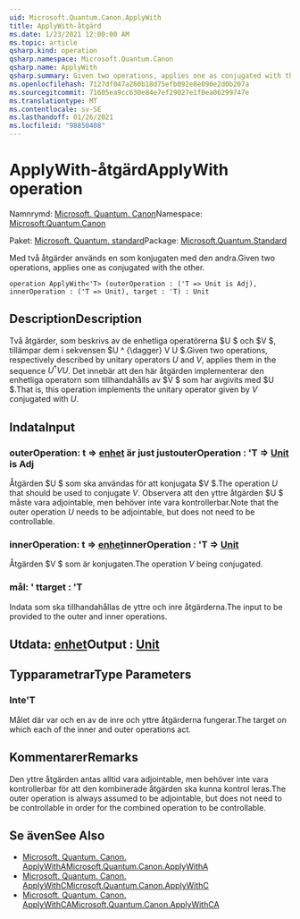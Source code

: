 ```yaml
---
uid: Microsoft.Quantum.Canon.ApplyWith
title: ApplyWith-åtgärd
ms.date: 1/23/2021 12:00:00 AM
ms.topic: article
qsharp.kind: operation
qsharp.namespace: Microsoft.Quantum.Canon
qsharp.name: ApplyWith
qsharp.summary: Given two operations, applies one as conjugated with the other.
ms.openlocfilehash: 7127df047a260b18d75efb092e8e090e2d0b207a
ms.sourcegitcommit: 71605ea9cc630e84e7ef29027e1f0ea06299747e
ms.translationtype: MT
ms.contentlocale: sv-SE
ms.lasthandoff: 01/26/2021
ms.locfileid: "98850408"
---
```

# <a name="applywith-operation"></a><span data-ttu-id="a7e93-102">ApplyWith-åtgärd</span><span class="sxs-lookup"><span data-stu-id="a7e93-102">ApplyWith operation</span></span>

<span data-ttu-id="a7e93-103">Namnrymd: [Microsoft. Quantum. Canon](xref:Microsoft.Quantum.Canon)</span><span class="sxs-lookup"><span data-stu-id="a7e93-103">Namespace: [Microsoft.Quantum.Canon](xref:Microsoft.Quantum.Canon)</span></span>

<span data-ttu-id="a7e93-104">Paket: [Microsoft. Quantum. standard](https://nuget.org/packages/Microsoft.Quantum.Standard)</span><span class="sxs-lookup"><span data-stu-id="a7e93-104">Package: [Microsoft.Quantum.Standard](https://nuget.org/packages/Microsoft.Quantum.Standard)</span></span>


<span data-ttu-id="a7e93-105">Med två åtgärder används en som konjugaten med den andra.</span><span class="sxs-lookup"><span data-stu-id="a7e93-105">Given two operations, applies one as conjugated with the other.</span></span>

```qsharp
operation ApplyWith<'T> (outerOperation : ('T => Unit is Adj), innerOperation : ('T => Unit), target : 'T) : Unit
```


## <a name="description"></a><span data-ttu-id="a7e93-106">Description</span><span class="sxs-lookup"><span data-stu-id="a7e93-106">Description</span></span>

<span data-ttu-id="a7e93-107">Två åtgärder, som beskrivs av de enhetliga operatörerna $U $ och $V $, tillämpar dem i sekvensen $U ^ {\dagger} V U $.</span><span class="sxs-lookup"><span data-stu-id="a7e93-107">Given two operations, respectively described by unitary operators $U$ and $V$, applies them in the sequence $U^{\dagger} V U$.</span></span> <span data-ttu-id="a7e93-108">Det innebär att den här åtgärden implementerar den enhetliga operatorn som tillhandahålls av $V $ som har avgivits med $U $.</span><span class="sxs-lookup"><span data-stu-id="a7e93-108">That is, this operation implements the unitary operator given by $V$ conjugated with $U$.</span></span>

## <a name="input"></a><span data-ttu-id="a7e93-109">Indata</span><span class="sxs-lookup"><span data-stu-id="a7e93-109">Input</span></span>

### <a name="outeroperation--t--unit--is-adj"></a><span data-ttu-id="a7e93-110">outerOperation: t => [enhet](xref:microsoft.quantum.lang-ref.unit)  är just just</span><span class="sxs-lookup"><span data-stu-id="a7e93-110">outerOperation : 'T => [Unit](xref:microsoft.quantum.lang-ref.unit)  is Adj</span></span>

<span data-ttu-id="a7e93-111">Åtgärden $U $ som ska användas för att konjugata $V $.</span><span class="sxs-lookup"><span data-stu-id="a7e93-111">The operation $U$ that should be used to conjugate $V$.</span></span> <span data-ttu-id="a7e93-112">Observera att den yttre åtgärden $U $ måste vara adjointable, men behöver inte vara kontrollerbar.</span><span class="sxs-lookup"><span data-stu-id="a7e93-112">Note that the outer operation $U$ needs to be adjointable, but does not need to be controllable.</span></span>


### <a name="inneroperation--t--unit"></a><span data-ttu-id="a7e93-113">innerOperation: t => [enhet](xref:microsoft.quantum.lang-ref.unit)</span><span class="sxs-lookup"><span data-stu-id="a7e93-113">innerOperation : 'T => [Unit](xref:microsoft.quantum.lang-ref.unit)</span></span> 

<span data-ttu-id="a7e93-114">Åtgärden $V $ som är konjugaten.</span><span class="sxs-lookup"><span data-stu-id="a7e93-114">The operation $V$ being conjugated.</span></span>


### <a name="target--t"></a><span data-ttu-id="a7e93-115">mål: ' t</span><span class="sxs-lookup"><span data-stu-id="a7e93-115">target : 'T</span></span>

<span data-ttu-id="a7e93-116">Indata som ska tillhandahållas de yttre och inre åtgärderna.</span><span class="sxs-lookup"><span data-stu-id="a7e93-116">The input to be provided to the outer and inner operations.</span></span>



## <a name="output--unit"></a><span data-ttu-id="a7e93-117">Utdata: [enhet](xref:microsoft.quantum.lang-ref.unit)</span><span class="sxs-lookup"><span data-stu-id="a7e93-117">Output : [Unit](xref:microsoft.quantum.lang-ref.unit)</span></span>



## <a name="type-parameters"></a><span data-ttu-id="a7e93-118">Typparametrar</span><span class="sxs-lookup"><span data-stu-id="a7e93-118">Type Parameters</span></span>

### <a name="t"></a><span data-ttu-id="a7e93-119">Inte</span><span class="sxs-lookup"><span data-stu-id="a7e93-119">'T</span></span>

<span data-ttu-id="a7e93-120">Målet där var och en av de inre och yttre åtgärderna fungerar.</span><span class="sxs-lookup"><span data-stu-id="a7e93-120">The target on which each of the inner and outer operations act.</span></span>

## <a name="remarks"></a><span data-ttu-id="a7e93-121">Kommentarer</span><span class="sxs-lookup"><span data-stu-id="a7e93-121">Remarks</span></span>

<span data-ttu-id="a7e93-122">Den yttre åtgärden antas alltid vara adjointable, men behöver inte vara kontrollerbar för att den kombinerade åtgärden ska kunna kontrol leras.</span><span class="sxs-lookup"><span data-stu-id="a7e93-122">The outer operation is always assumed to be adjointable, but does not need to be controllable in order for the combined operation to be controllable.</span></span>

## <a name="see-also"></a><span data-ttu-id="a7e93-123">Se även</span><span class="sxs-lookup"><span data-stu-id="a7e93-123">See Also</span></span>

- [<span data-ttu-id="a7e93-124">Microsoft. Quantum. Canon. ApplyWithA</span><span class="sxs-lookup"><span data-stu-id="a7e93-124">Microsoft.Quantum.Canon.ApplyWithA</span></span>](xref:Microsoft.Quantum.Canon.ApplyWithA)
- [<span data-ttu-id="a7e93-125">Microsoft. Quantum. Canon. ApplyWithC</span><span class="sxs-lookup"><span data-stu-id="a7e93-125">Microsoft.Quantum.Canon.ApplyWithC</span></span>](xref:Microsoft.Quantum.Canon.ApplyWithC)
- [<span data-ttu-id="a7e93-126">Microsoft. Quantum. Canon. ApplyWithCA</span><span class="sxs-lookup"><span data-stu-id="a7e93-126">Microsoft.Quantum.Canon.ApplyWithCA</span></span>](xref:Microsoft.Quantum.Canon.ApplyWithCA)